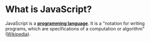 # What is JavaScript?

JavaScript is a **[programming language](https://en.wikipedia.org/wiki/Programming_language)**. It is a "notation for writing programs, which are specifications of a computation or algorithm" ([Wikipedia](https://en.wikipedia.org/wiki/Programming_language)). 